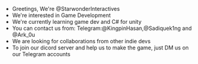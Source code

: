 - Greetings, We're @StarwonderInteractives
- We're interested in Game Development
- We're currently learning game dev and C# for unity 
- You can contact us from:
  Telegram:@KingpinHasan,@Sadiquek1ng and @Ark_0u
- We are looking for collaborations from other indie devs                                  
- To join our dicord server and help us to make the game, just DM us on our Telegram accounts
